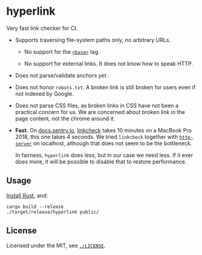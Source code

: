# hyperlink

Very fast link checker for CI.

* Supports traversing file-system paths only, no arbitrary URLs.

  * No support for the [`<base>`](https://developer.mozilla.org/en-US/docs/Web/HTML/Element/base) tag.

  * No support for external links. It does not know how to speak HTTP.

* Does not parse/validate anchors *yet*.

* Does not honor `robots.txt`. A broken link is still broken for users even if
  not indexed by Google.

* Does not parse CSS files, as broken links in CSS have not been a practical
  concern for us. We are concerned about broken link in the page content, not
  the chrome around it.

* **Fast.** On [docs.sentry.io](https://github.com/getsentry/sentry-docs),
  [linkcheck](https://github.com/filiph/linkcheck) takes 10 minutes on a
  MacBook Pro 2018, this one takes 4 seconds. We tried `linkcheck` together
  with [`http-server`](https://www.npmjs.com/package/http-server) on localhost,
  although that does not seem to be the bottleneck.

  In fairness, `hyperlink` does less, but in our case we need less. If it ever
  does more, it will be possible to disable that to restore performance.

## Usage

[Install Rust](https://rustup.rs/), and:

```
cargo build --release
./target/release/hyperlink public/
```

## License

Licensed under the MIT, see [`./LICENSE`](./LICENSE).
